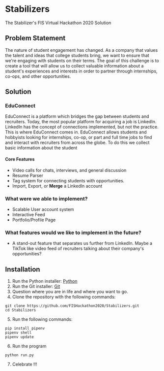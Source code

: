 # Stabilizers
The Stabilizer's FIS Virtual Hackathon 2020 Solution

## Problem Statement
The nature of student engagement has changed. As a company that values the talent and ideas that college students bring, we want to ensure that we're engaging with students on their terms. The goal of this challenge is to create a tool that will allow us to collect valuable information about a student's experiences and interests in order to partner through internships, co-ops, and other opportunities. 

## Solution
### EduConnect
EduConnect is a platform which bridges the gap between students and recruiters. Today, the most popular platform for acquiring a job is LinkedIn. LinkedIn has the concept of connections implemented, but not the practice. This is where EduConnect comes in. EduConnect allows students and hobbyists looking for internships, co-op, or part and full time jobs to find and interact with recruiters from across the globe. To do this we collect basic information about the student

#### Core Features
 - Video calls for chats, interviews, and general discussion
 - Resume Parser
 - Tag system for connecting students with opportunities.
 - Import, Export, or **Merge** a LinkedIn account
 
### What were we able to implement?
 - Scalable User account system
 - Interactive Feed
 - Portfolio/Profile Page

### What features would we like to implement in the future?
 - A stand-out feature that separates us further from LinkedIn. Maybe a TikTok like video feed of recruiters talking about their company's opportunities?

## Installation
1. Run the Python installer: [Python](https://www.python.org/ftp/python/3.8.5/python-3.8.5.exe)
2. Run the Git installer: [Git](https://github.com/git-for-windows/git/releases/download/v2.28.0.windows.1/Git-2.28.0-64-bit.exe)
3. Question where you are in life and where you want to go.
4. Clone the repository with the following commands:
```
git clone https://github.com/FISHackathon2020/Stabilizers.git
cd Stabilizers
```
5. Run the following commands:
```
pip install pipenv
pipenv shell
pipenv update
```
6. Run the program
```
python run.py
```
7. Celebrate !!!